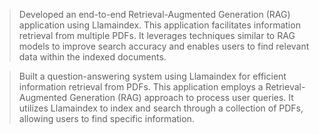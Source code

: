 > Developed an end-to-end Retrieval-Augmented Generation (RAG) application using Llamaindex.
  This application facilitates information retrieval from multiple PDFs.
  It leverages techniques similar to RAG models to improve search accuracy and enables users to find relevant data within the indexed documents.

> Built a question-answering system using Llamaindex for efficient information retrieval from PDFs.
  This application employs a Retrieval-Augmented Generation (RAG) approach to process user queries.
  It utilizes Llamaindex to index and search through a collection of PDFs, allowing users to find specific information.
